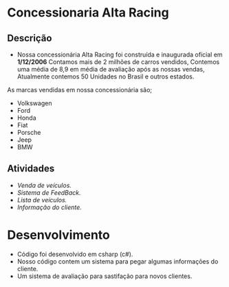 # Concessionaria Alta Racing


## Descrição

- Nossa concessionária Alta Racing foi construída e inaugurada oficial em __1/12/2006__ Contamos mais de 2 milhões de carros vendidos, Contemos uma média de 8,9 em média de avaliação após as nossas vendas, Atualmente contemos 50 Unidades no Brasil e outros estados.


 As marcas vendidas em nossa concessionária são;

- Volkswagen
- Ford
- Honda
- Fiat
- Porsche
- Jeep
- BMW


## Atividades
- _Venda de veículos._
- _Sistema de FeedBack._
- _Lista de veículos._
- _Informação do cliente._

# Desenvolvimento

-   Código foi desenvolvido em csharp (c#).
-   Nosso código contem um sistema para pegar algumas informações do cliente.
-   Um sistema de avaliação para sastifação para novos clientes.
